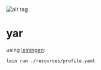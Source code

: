 ![alt tag](https://40.media.tumblr.com/tumblr_lopphnsL821qz874do1_500.jpg)

# yar

using [leiningen](http://leiningen.org):

    lein run ./resources/profile.yaml
